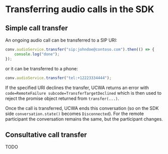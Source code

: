 # Transferring audio calls in the SDK

## Simple call transfer

An ongoing audio call can be transferred to a SIP URI:

```js
conv.audioService.transfer("sip:johndoe@contoso.com").then(() => {
    console.log("done");
});
```

or it can be transferred to a phone:

```js
conv.audioService.transfer("tel:+12223334444");
```

If the specified URI declines the transfer, UCWA returns an error with `code=RemoteFailure subcode=TransferTargetDeclined` which is then used to reject the promise object returned from `transfer(...)`.

Once the call is transferred, UCWA ends this conversation (so on the SDK side `conversation.state()` becomes `Disconnected`). For the remote participant the conversation remains the same, but the participant changes.

## Consultative call transfer

TODO
